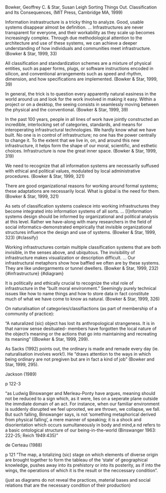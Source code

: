 ﻿Bowker, Geoffrey C. & Star, Susan Leigh Sorting Things Out. Classification and Its Consequences, (MIT Press, Cambridge MA, 1999)

Information instrastructure is a tricky thing to analyze. Good, usable systems disappear almost be definition. ...
Infrastructures are never transparent for everyone, and their workability as they scale up becomes increasingly complex. Through due methodological attention to the architecture and use of these systems, we can achieve a deeper understanding of how individuals and communities meet infrastructure. (Bowker & Star, 1999, 33)

All classification and standardization schemes are a mixture of physical entities, such as paper forms, plugs, or software instructions encoded in silicon, and conventional arrangements such as speed and rhythm, dimension, and how specifications are implemented. (Bowker & Star, 1999, 39)

In general, the trick is to question every apparently natural easiness in the world around us and look for the work involved in making it easy. Within a  project or on a desktop, the seeing consists in seamlessly moving between the physical and the conventional. (Bowker & Star, 1999, 39)

In the past 100 years, people in all lines of work have jointly constructed an incredible, interlocking set of categories, standards, and means for interoperating infrastructural technologies. We hardly know what we have built. No one is in control of infrastructure; no one has the power centrally to change it. To the extent that we live in, on, and around this new infrastructure, it helps form the shape of our moral, scientific, and esthetic choices. Infrastructure is now the great inner space. (Bowker & Star, 1999, 319)

We need to recognize that all information systems are necessarily suffused with ethical and political values, modulated by local administrative procedures. (Bowker & Star, 1999, 321)

There are good organizational reasons for working around formal systems; these adaptations are necessarily local. What is global is the need for them. (Bowker & Star, 1999, 321)

As sets of classification systems coalesce into working infrastructures they become integrated into information systems of all sorts. ... [I]nformation systems design should be informed by organizational and political analysis at this level. Rather we have-along with many researchers in the field of social informatics-demonstrated empirically that invisible organizational structures influence the design and use of systems. (Bowker & Star, 1999, 323) {#classify}

Working infrastructures contain multiple classification systems that are both invisible, in the senses above, and ubiquitous. The invisibility of infrastructure makes visualization or description difficult. ... Our infrastructural metaphors show how baffled we often are by these systems. They are like undergarments or tunnel dwellers. (Bowker & Star, 1999, 232) {#infrastructure} {#diagram}

It is politically and ethically crucial to recognize the vital role of infrastructure in the “built moral environment.” Seemingly purely technical issues like how to name things and how to store data in fact constitute much of what we have come to know as natural. (Bowker & Star, 1999, 326)


On naturalisation of categories/classifiactions (as part of membership of a community of practice):

“A naturalized (sic) object has lost its anthropological strangeness. It is in that narrow sense desituated- members have forgotten the local nature of the object’s meaning or the actions that go into maintaining and recreating its meaning” ((Bowker & Star, 1999,  299).

As Sacks (1992) points out, the ordinary is made and remade every day (ie. naturalisation involves work!). He “draws attention to the ways in which being ordinary are not pregiven but are in fact a kind of job” (Bowker and Star, 1999, 295).


Jackson (1989)

p 122-3

“as Ludwig Binswanger and Merleau-Ponty have argues, meaning should not be reduced to a sign which, as it were, lies on a seperate plane outside the immdiate domain of an act. For instance, when our familiar environment is suddenly disrupted we feel uprooted, we are thrown, we collapse, we fall. But such falling, Binswanger says, is not ‘something metaphorical derived from physical falling’, a mere manner of speaking; it is a shock and disorientation which occurs sumultaneously in body and mind,a nd refers to a basic ontological structure of our being-in-the-world (Binswanger 1963: 222-25; Reich 1949:435)” 


de Certeau (1988)

p 121 “The map, a totalizing (sic) stage on which elements of diverse origin are brought together to form the tableau of the ‘state’ of geographical knowledge, pushes away into its prehistory or into its posterity, as if into the wings, the operations of which it is the result or the neccessary condition”. 

(just as diagrams do not reveal the practices, material bases and social relations that are the necessary condition of their production)


